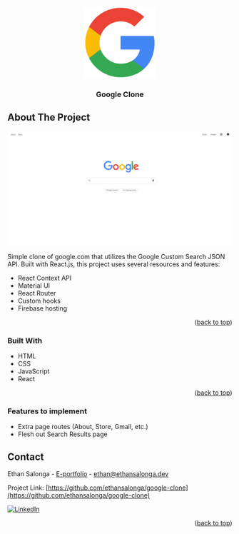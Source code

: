 <a name="readme-top"></a>

<!-- PROJECT LOGO -->
<br />
<div align="center">
  <img src="/public/logo.png" alt="Logo" width="160" height="160">

  <h3 align="center">Google Clone</h3>
</div>

<!-- ABOUT THE PROJECT -->

## About The Project

[![Product Name Screen Shot][product-screenshot]](https://clone-ce04c.web.app/)

Simple clone of google.com that utilizes the Google Custom Search JSON API. Built with React.js, this project uses several resources and features:
- React Context API
- Material UI
- React Router
- Custom hooks
- Firebase hosting

<p align="right">(<a href="#readme-top">back to top</a>)</p>

### Built With

- HTML
- CSS
- JavaScript
- React

<p align="right">(<a href="#readme-top">back to top</a>)</p>

### Features to implement

- Extra page routes (About, Store, Gmail, etc.)
- Flesh out Search Results page

<!-- CONTACT -->

## Contact

Ethan Salonga - [E-portfolio](https://ethansalonga.dev/) - ethan@ethansalonga.dev

Project Link: [https://github.com/ethansalonga/google-clone](https://github.com/ethansalonga/google-clone)

[![LinkedIn][linkedin-shield]][linkedin-url]

<p align="right">(<a href="#readme-top">back to top</a>)</p>

<!-- MARKDOWN LINKS & IMAGES -->

[linkedin-shield]: https://img.shields.io/badge/-LinkedIn-black.svg?style=for-the-badge&logo=linkedin&colorB=555
[linkedin-url]: https://www.linkedin.com/in/ethan-salonga/
[product-screenshot]: src/assets/screenshot.png
